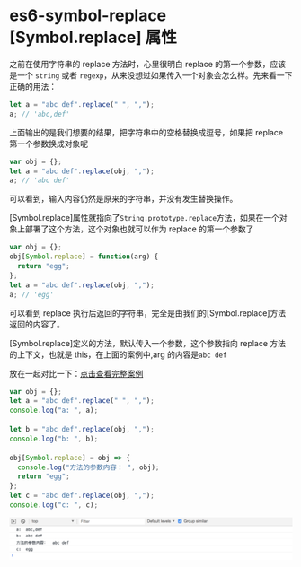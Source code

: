 # es6-symbol-replace [Symbol.replace] 属性

之前在使用字符串的 replace 方法时，心里很明白 replace 的第一个参数，应该是一个 `string` 或者 `regexp`，从来没想过如果传入一个对象会怎么样。先来看一下正确的用法：

```js
let a = "abc def".replace(" ", ",");
a; // 'abc,def'
```

上面输出的是我们想要的结果，把字符串中的空格替换成逗号，如果把 replace 第一个参数换成对象呢

```js
var obj = {};
let a = "abc def".replace(obj, ",");
a; // 'abc def'
```

可以看到，输入内容仍然是原来的字符串，并没有发生替换操作。

[Symbol.replace]属性就指向了`String.prototype.replace`方法，如果在一个对象上部署了这个方法，这个对象也就可以作为 replace 的第一个参数了

```js
var obj = {};
obj[Symbol.replace] = function(arg) {
  return "egg";
};
let a = "abc def".replace(obj, ",");
a; // 'egg'
```

可以看到 replace 执行后返回的字符串，完全是由我们的[Symbol.replace]方法返回的内容了。

[Symbol.replace]定义的方法，默认传入一个参数，这个参数指向 replace 方法的上下文，也就是 this，在上面的案例中,arg 的内容是`abc def`

放在一起对比一下：[点击查看完整案例](./demo/demo1.html)

```js
var obj = {};
let a = "abc def".replace(" ", ",");
console.log("a: ", a);

let b = "abc def".replace(obj, ",");
console.log("b: ", b);

obj[Symbol.replace] = obj => {
  console.log("方法的参数内容： ", obj);
  return "egg";
};
let c = "abc def".replace(obj, ",");
console.log("c: ", c);
```

![](./images/1.png)
